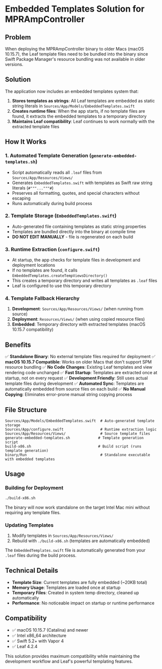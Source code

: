 # Embedded Templates Solution for MPRAmpController

## Problem
When deploying the MPRAmpController binary to older Macs (macOS 10.15.7), the Leaf template files need to be bundled into the binary since Swift Package Manager's resource bundling was not available in older versions.

## Solution
The application now includes an embedded templates system that:

1. **Stores templates as strings**: All Leaf templates are embedded as static string literals in `Sources/App/Models/EmbeddedTemplates.swift`
2. **Creates runtime files**: When the app starts, if no template files are found, it extracts the embedded templates to a temporary directory
3. **Maintains Leaf compatibility**: Leaf continues to work normally with the extracted template files

## How It Works

### 1. Automated Template Generation (`generate-embedded-templates.sh`)
- Script automatically reads all `.leaf` files from `Sources/App/Resources/Views/`
- Generates `EmbeddedTemplates.swift` with templates as Swift raw string literals (`#"""..."""#`)
- Preserves all formatting, quotes, and special characters without escaping
- Runs automatically during build process

### 2. Template Storage (`EmbeddedTemplates.swift`)
- Auto-generated file containing templates as static string properties
- Templates are bundled directly into the binary at compile time
- **DO NOT EDIT MANUALLY** - file is regenerated on each build

### 3. Runtime Extraction (`configure.swift`)
- At startup, the app checks for template files in development and deployment locations
- If no templates are found, it calls `EmbeddedTemplates.createTempViewsDirectory()`
- This creates a temporary directory and writes all templates as `.leaf` files
- Leaf is configured to use this temporary directory

### 4. Template Fallback Hierarchy
1. **Development**: `Sources/App/Resources/Views/` (when running from source)
2. **Deployment**: `Resources/Views/` (when using copied resource files)
3. **Embedded**: Temporary directory with extracted templates (macOS 10.15.7 compatibility)

## Benefits

✅ **Standalone Binary**: No external template files required for deployment
✅ **macOS 10.15.7 Compatible**: Works on older Macs that don't support SPM resource bundling
✅ **No Code Changes**: Existing Leaf templates and view rendering code unchanged
✅ **Fast Startup**: Templates are extracted once at startup, not on every request
✅ **Development Friendly**: Still uses actual template files during development
✅ **Automated Sync**: Templates are automatically embedded from source files on each build
✅ **No Manual Copying**: Eliminates error-prone manual string copying process

## File Structure

```
Sources/App/Models/EmbeddedTemplates.swift  # Auto-generated template storage
Sources/App/configure.swift                 # Runtime extraction logic
Sources/App/Resources/Views/                # Source template files
generate-embedded-templates.sh             # Template generation script
build-x86.sh                               # Build script (runs template generation)
binary/Run                                  # Standalone executable with embedded templates
```

## Usage

### Building for Deployment
```bash
./build-x86.sh
```

The binary will now work standalone on the target Intel Mac mini without requiring any template files.

### Updating Templates
1. Modify templates in `Sources/App/Resources/Views/`
2. Rebuild with `./build-x86.sh` (templates are automatically embedded)

The `EmbeddedTemplates.swift` file is automatically generated from your `.leaf` files during the build process.

## Technical Details

- **Template Size**: Current templates are fully embedded (~20KB total)
- **Memory Usage**: Templates are loaded once at startup
- **Temporary Files**: Created in system temp directory, cleaned up automatically
- **Performance**: No noticeable impact on startup or runtime performance

## Compatibility
- ✅ macOS 10.15.7 (Catalina) and newer
- ✅ Intel x86_64 architecture
- ✅ Swift 5.2+ with Vapor 4
- ✅ Leaf 4.2.4

This solution provides maximum compatibility while maintaining the development workflow and Leaf's powerful templating features. 